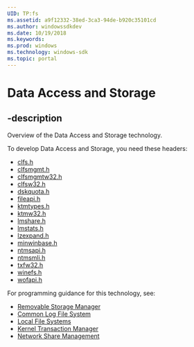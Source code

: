 ```yaml
---
UID: TP:fs
ms.assetid: a9f12332-38ed-3ca3-94de-b920c35101cd
ms.author: windowssdkdev
ms.date: 10/19/2018
ms.keywords: 
ms.prod: windows
ms.technology: windows-sdk
ms.topic: portal
---
```


# Data Access and Storage

## -description

Overview of the Data Access and Storage technology.

To develop Data Access and Storage, you need these headers:

 * [clfs.h](../clfs/index.md)
 * [clfsmgmt.h](../clfsmgmt/index.md)
 * [clfsmgmtw32.h](../clfsmgmtw32/index.md)
 * [clfsw32.h](../clfsw32/index.md)
 * [dskquota.h](../dskquota/index.md)
 * [fileapi.h](../fileapi/index.md)
 * [ktmtypes.h](../ktmtypes/index.md)
 * [ktmw32.h](../ktmw32/index.md)
 * [lmshare.h](../lmshare/index.md)
 * [lmstats.h](../lmstats/index.md)
 * [lzexpand.h](../lzexpand/index.md)
 * [minwinbase.h](../minwinbase/index.md)
 * [ntmsapi.h](../ntmsapi/index.md)
 * [ntmsmli.h](../ntmsmli/index.md)
 * [txfw32.h](../txfw32/index.md)
 * [winefs.h](../winefs/index.md)
 * [wofapi.h](../wofapi/index.md)

For programming guidance for this technology, see:
* [Removable Storage Manager](https://msdn.microsoft.com/en-us/library/windows/desktop/ee663264(v=vs.85).aspx)
* [Common Log File System](https://msdn.microsoft.com/en-us/library/windows/desktop/ee663264(v=vs.85).aspx)
* [Local File Systems](/windows/desktop/fileio)
* [Kernel Transaction Manager](/windows/desktop/ktm)
* [Network Share Management](/windows/desktop/netshare)

